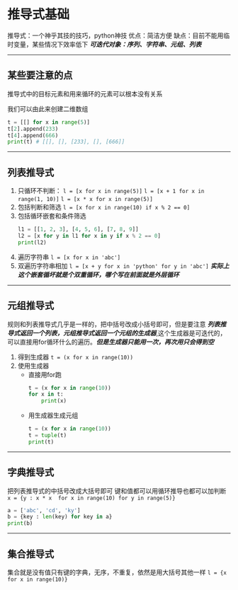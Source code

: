 # 推导式基础

推导式：一个神乎其技的技巧，python神技
优点：简洁方便
缺点：目前不能用临时变量，某些情况下效率低下
***可迭代对象：序列、字符串、元组、列表***

---

## 某些要注意的点

推导式中的目标元素和用来循环的元素可以根本没有关系

我们可以由此来创建二维数组

```python
t = [[] for x in range(5)]
t[2].append(233)
t[4].append(666)
print(t) # [[], [], [233], [], [666]]
```

---
## 列表推导式
1. 只循环不判断：
    `l = [x for x in range(5)]`
    `l = [x + 1 for x in range(1, 10)]`
    `l = [x * x for x in range(5)]`
2. 包括判断和筛选
    `l = [x for x in range(10) if x % 2 == 0]`
3. 包括循环嵌套和条件筛选
    ```python
    l1 = [[1, 2, 3], [4, 5, 6], [7, 8, 9]]
    l2 = [x for y in l1 for x in y if x % 2 == 0]
    print(l2)
    ```
4. 遍历字符串
    `l = [x for x in 'abc']`
5. 双遍历字符串相加
    `l = [x + y for x in 'python' for y in 'abc']`
    ***实际上这个嵌套循坏就是个双重循环，哪个写在前面就是外层循环***

---
## 元组推导式
规则和列表推导式几乎是一样的，把中括号改成小括号即可，但是要注意 ***列表推导式返回一个列表，元组推导式返回一个元组的生成器***,这个生成器是可迭代的，可以直接用for循环什么的遍历。***但是生成器只能用一次，再次用只会得到空***
1. 得到生成器
    `t = (x for x in range(10))`
2. 使用生成器
    - 直接用for跑
        ```python
        t = (x for x in range(10))
        for x in t:
            print(x)
        ```
    - 用生成器生成元组
        ```python
        t = (x for x in range(10))
        t = tuple(t)
        print(t)
        ```

---
## 字典推导式
把列表推导式的中括号改成大括号即可
键和值都可以用循环推导也都可以加判断
`x = {y : x * x  for x in range(10) for y in range(5)}`
```python
a = ['abc', 'cd', 'ky']
b = {key : len(key) for key in a}
print(b)
```

---
## 集合推导式
集合就是没有值只有键的字典，无序，不重复，依然是用大括号其他一样
`l = {x for x in range(10)}`
